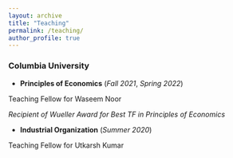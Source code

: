 ```yaml
---
layout: archive
title: "Teaching"
permalink: /teaching/
author_profile: true
---
```


### Columbia University
* **Principles of Economics** (_Fall 2021_, _Spring 2022_)

Teaching Fellow for Waseem Noor

_Recipient of Wueller Award for Best TF in Principles of Economics_

* **Industrial Organization** (_Summer 2020_)

Teaching Fellow for Utkarsh Kumar